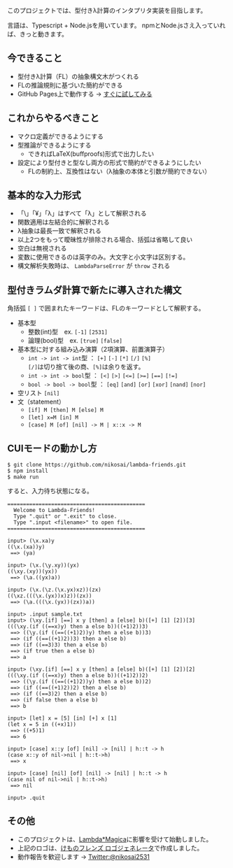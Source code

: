 <a href="https://nikosai.github.io/lambda-friends/"><div style="background: url('docs/logo.png') no-repeat; background-size: contain; width:348px; height: 140px; margin: 0 auto"></div></a>

このプロジェクトでは、型付きλ計算のインタプリタ実装を目指します。

言語は、Typescript + Node.jsを用いています。
npmとNode.jsさえ入っていれば、きっと動きます。

## 今できること
* 型付きλ計算（FL）の抽象構文木がつくれる
* FLの推論規則に基づいた簡約ができる
* GitHub Pages上で動作する → [すぐに試してみる](https://nikosai.github.io/lambda-friends/)

## これからやるべきこと
* マクロ定義ができるようにする
* 型推論ができるようにする
  + できればLaTeX(buffproofs)形式で出力したい
* 設定により型付きと型なし両方の形式で簡約ができるようにしたい
  + FLの制約上、互換性はない（λ抽象の本体と引数が簡約できない）

## 基本的な入力形式
* 「\」「¥」「λ」はすべて「λ」として解釈される
* 関数適用は左結合的に解釈される
* λ抽象は最長一致で解釈される
* 以上2つをもって曖昧性が排除される場合、括弧は省略して良い
* 空白は無視される
* 変数に使用できるのは英字のみ。大文字と小文字は区別する。
* 構文解析失敗時は、 `LambdaParseError` が `throw` される

## 型付きラムダ計算で新たに導入された構文
角括弧 `[ ]` で囲まれたキーワードは、FLのキーワードとして解釈する。
* 基本型
  + 整数(int)型　ex. `[-1]` `[2531]`
  + 論理(bool)型　ex. `[true]` `[false]`
* 基本型に対する組み込み演算（2項演算、前置演算子）
  + `int -> int -> int`型 ： `[+]` `[-]` `[*]` `[/]` `[%]`  
    `[/]`は切り捨て後の商、`[%]`は余りを返す。
  + `int -> int -> bool`型 ： `[<]` `[>]` `[<=]` `[>=]` `[==]` `[!=]`
  + `bool -> bool -> bool`型 ： `[eq]` `[and]` `[or]` `[xor]` `[nand]` `[nor]`
* 空リスト `[nil]`
* 文（statement）
  + `[if] M [then] M [else] M`
  + `[let] x=M [in] M`
  + `[case] M [of] [nil] -> M | x::x -> M`

## CUIモードの動かし方
```
$ git clone https://github.com/nikosai/lambda-friends.git
$ npm install
$ make run
```

すると、入力待ち状態になる。

```
============================================
  Welcome to Lambda-Friends!
  Type ".quit" or ".exit" to close.
  Type ".input <filename>" to open file.
============================================

input> (\x.xa)y
((\x.(xa))y)
 ==> (ya)

input> (\x.(\y.xy))(yx)
((\xy.(xy))(yx))
 ==> (\a.((yx)a))

input> (\x.(\z.(\x.yx)xz))(zx)
((\xz.(((\x.(yx))x)z))(zx))
 ==> (\a.(((\x.(yx))(zx))a))

input> .input sample.txt
input> (\xy.[if] [==] x y [then] a [else] b)([+] [1] [2])[3]
(((\xy.(if ((==x)y) then a else b))((+1)2))3)
 ==> ((\y.(if ((==((+1)2))y) then a else b))3)
 ==> (if ((==((+1)2))3) then a else b)
 ==> (if ((==3)3) then a else b)
 ==> (if true then a else b)
 ==> a

input> (\xy.[if] [==] x y [then] a [else] b)([+] [1] [2])[2]
(((\xy.(if ((==x)y) then a else b))((+1)2))2)
 ==> ((\y.(if ((==((+1)2))y) then a else b))2)
 ==> (if ((==((+1)2))2) then a else b)
 ==> (if ((==3)2) then a else b)
 ==> (if false then a else b)
 ==> b

input> [let] x = [5] [in] [+] x [1]
(let x = 5 in ((+x)1))
 ==> ((+5)1)
 ==> 6

input> [case] x::y [of] [nil] -> [nil] | h::t -> h
(case x::y of nil->nil | h::t->h)
 ==> x

input> [case] [nil] [of] [nil] -> [nil] | h::t -> h
(case nil of nil->nil | h::t->h)
 ==> nil

input> .quit
```

## その他
* このプロジェクトは、[Lambda*Magica](https://github.com/YuukiARIA/LambdaMagica)に影響を受けて始動しました。
* 上記のロゴは、[けものフレンズ ロゴジェネレータ](https://aratama.github.io/kemonogen/)で作成しました。
* 動作報告を歓迎します → [Twitter:@nikosai2531](https://twitter.com/nikosai2531)